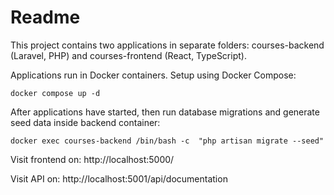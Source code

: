 # Readme

This project contains two applications in separate folders: courses-backend (Laravel, PHP) and courses-frontend (React, TypeScript).

Applications run in Docker containers. Setup using Docker Compose:
```
docker compose up -d
```

After applications have started, then run database migrations and generate seed data inside backend container:
```
docker exec courses-backend /bin/bash -c  "php artisan migrate --seed"
```

Visit frontend on: http://localhost:5000/

Visit API on: http://localhost:5001/api/documentation
